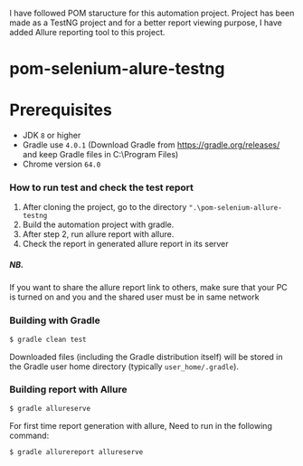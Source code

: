 I have followed POM staructure for this automation project. Project has been made as a TestNG project and for a better report viewing purpose, I have added Allure reporting tool to this project.

# pom-selenium-alure-testng
# Prerequisites
* JDK `8` or higher
* Gradle use `4.0.1` (Download Gradle from https://gradle.org/releases/ and keep Gradle files in C:\Program Files)
* Chrome version `64.0`

### How to run test and check the test report
1. After cloning the project, go to the directory `".\pom-selenium-allure-testng`
2. Build the automation project with gradle.
3. After step 2, run allure report with allure.
4. Check the report in generated allure report in its server

##### NB. 
If you want to share the allure report link to others, make sure that your PC is turned on and you and the shared user must be in same network

### Building with Gradle
```sh
$ gradle clean test
```
Downloaded files (including the Gradle distribution itself) will be stored in the Gradle user home directory (typically `user_home/.gradle`).

### Building report with Allure

```sh
$ gradle allureserve
```
For first time report generation with allure, Need to run in the following command:
```sh
$ gradle allurereport allureserve
```











